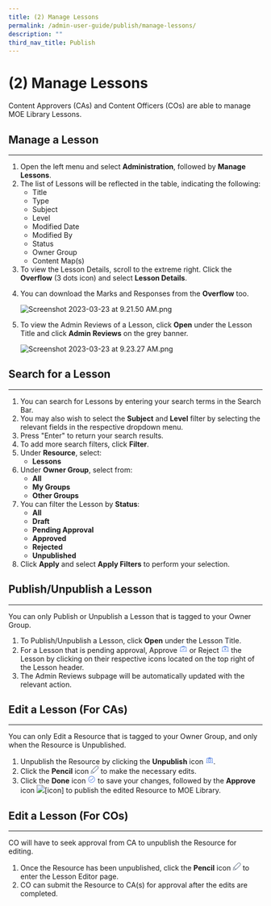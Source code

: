 ```yaml
---
title: (2) Manage Lessons
permalink: /admin-user-guide/publish/manage-lessons/
description: ""
third_nav_title: Publish
---
```

<h1 id="-2-manage-lessons">(2) Manage Lessons</h1>
<p>Content Approvers (CAs) and Content Officers (COs) are able to manage MOE Library Lessons.</p>
<h2 id="manage-a-lesson">Manage a Lesson</h2>
<hr>
<ol>
<li>Open the left menu and select <strong>Administration</strong>, followed by <strong>Manage Lessons</strong>.</li>
<li>The list of Lessons will be reflected in the table, indicating the following:<ul>
<li>Title</li>
<li>Type</li>
<li>Subject</li>
<li>Level</li>
<li>Modified Date</li>
<li>Modified By</li>
<li>Status</li>
<li>Owner Group</li>
<li>Content Map(s)</li>
</ul>
</li>
<li>To view the Lesson Details, scroll to the extreme right. Click the <strong>Overflow</strong> (3 dots icon) and select <strong>Lesson Details</strong>.</li>
<li><p>You can download the Marks and Responses from the <strong>Overflow</strong> too.</p>
<p> <img alt="Screenshot 2023-03-23 at 9.21.50 AM.png" src="https://s3-us-west-2.amazonaws.com/secure.notion-static.com/fee2550d-96ad-4e4e-9831-75ad2209866d/Screenshot_2023-03-23_at_9.21.50_AM.png"></p>
</li>
<li><p>To view the Admin Reviews of a Lesson, click <strong>Open</strong> under the Lesson Title and click <strong>Admin Reviews</strong> on the grey banner.</p>
<p> <img alt="Screenshot 2023-03-23 at 9.23.27 AM.png" src="https://s3-us-west-2.amazonaws.com/secure.notion-static.com/56b2a244-57d2-4a88-b79a-ea6e2a6d842b/Screenshot_2023-03-23_at_9.23.27_AM.png"></p>
</li>
</ol>
<h2 id="search-for-a-lesson">Search for a Lesson</h2>
<hr>
<ol>
<li>You can search for Lessons by entering your search terms in the Search Bar. </li>
<li>You may also wish to select the <strong>Subject</strong> and <strong>Level</strong> filter by selecting the relevant fields in the respective dropdown menu.</li>
<li>Press "Enter" <em></em>to return your search results.</li>
<li>To add more search filters, click <strong>Filter</strong>. </li>
<li>Under <strong>Resource</strong>, select:<ul>
<li><strong>Lessons</strong></li>
</ul>
</li>
<li>Under <strong>Owner Group</strong>, select from:<ul>
<li><strong>All</strong></li>
<li><strong>My Groups</strong></li>
<li><strong>Other Groups</strong></li>
</ul>
</li>
<li>You can filter the Lesson by <strong>Status</strong>:<ul>
<li><strong>All</strong></li>
<li><strong>Draft</strong></li>
<li><strong>Pending Approval</strong></li>
<li><strong>Approved</strong></li>
<li><strong>Rejected</strong></li>
<li><strong>Unpublished</strong></li>
</ul>
</li>
<li>Click <strong>Apply</strong> and select <strong>Apply Filters</strong> to perform your selection.</li>
</ol>
<h2 id="publish-unpublish-a-lesson">Publish/Unpublish a Lesson</h2>
<hr>
<p>You can only Publish or Unpublish a Lesson that is tagged to your Owner Group.</p>
<ol>
<li>To Publish/Unpublish a Lesson, click <strong>Open</strong> under the Lesson Title. </li>
<li>For a Lesson that is pending approval, Approve <img style="width:1rem; display: inline;" src="/images/Icons/ApproveLesson32.svg"> or Reject <img style="width:1rem; display: inline;" src="/images/Icons/RejectLesson32.svg">  the Lesson by clicking on their respective icons located on the top right of the Lesson header.</li>
<li>The Admin Reviews subpage will be automatically updated with the relevant action. </li>
</ol>
<h2 id="edit-a-lesson-for-cas-">Edit a Lesson (For CAs)</h2>
<hr>
<p>You can only Edit a Resource that is tagged to your Owner Group, and only when the Resource is Unpublished.</p>
<ol>
<li>Unpublish the Resource by clicking the <strong>Unpublish</strong> icon <img style="width:1rem; display: inline;" src="/images/Icons/UnpublishLesson32.svg">.</li>
<li>Click the <strong>Pencil</strong> icon <img style="width:1rem; display: inline;" src="/images/Icons/Pencil.svg"> to make the necessary edits.</li>
<li>Click the <strong>Done</strong> icon <img style="width:1rem; display: inline;" src="/images/Icons/Done.svg"> to save your changes, followed by the <strong>Approve</strong> icon <img style="width:1rem; display: inline;" src="/images/Icons/Approve.svg">[icon] to publish the edited Resource to MOE Library.</li>
</ol>
<h2 id="edit-a-lesson-for-cos-">Edit a Lesson (For COs)</h2>
<hr>
<p>CO will have to seek approval from CA to unpublish the Resource for editing. </p>
<ol>
<li>Once the Resource has been unpublished, click the <strong>Pencil</strong> icon <img style="width:1rem; display: inline;" src="/images/Icons/Pencil.svg"> to enter the Lesson Editor page.</li>
<li>CO can submit the Resource to CA(s) for approval after the edits are completed.</li>
</ol>